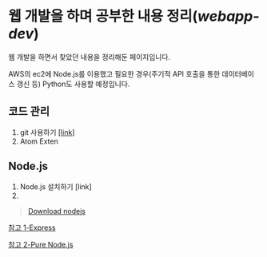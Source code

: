 # 웹 개발을 하며 공부한 내용 정리(*webapp-dev*)

웹 개발을 하면서 찾았던 내용을 정리해둔 페이지입니다.

AWS의 ec2에 Node.js를 이용했고 필요한 경우(주기적 API 호출을 통한 데이터베이스 갱신 등) Python도 사용할 예정입니다.

## 코드 관리
1. git 사용하기 [[link]](https://github.com/jaehwan-dev/webapp-dev/blob/master/01.%20How%20to%20use%20git.md)
2. Atom Exten

## Node.js
1. Node.js 설치하기 [link]
2. 
> [Download nodejs](https://nodejs.org/en/)  

[참고 1-Express](https://araikuma.tistory.com/456)

[참고 2-Pure Node.js](https://velopert.com/294)

